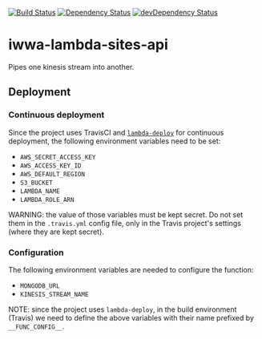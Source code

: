 [![Build Status](https://travis-ci.org/innowatio/iwwa-lambda-sites-api.svg?branch=master)](https://travis-ci.org/innowatio/iwwa-lambda-sites-api)
[![Dependency Status](https://david-dm.org/innowatio/iwwa-lambda-sites-api.svg)](https://david-dm.org/innowatio/iwwa-lambda-sites-api)
[![devDependency Status](https://david-dm.org/innowatio/iwwa-lambda-sites-api/dev-status.svg)](https://david-dm.org/innowatio/iwwa-lambda-sites-api#info=devDependencies)

# iwwa-lambda-sites-api

Pipes one kinesis stream into another.

## Deployment

### Continuous deployment

Since the project uses TravisCI and
[`lambda-deploy`](https://github.com/innowatio/lambda-deploy/) for continuous
deployment, the following environment variables need to be set:

- `AWS_SECRET_ACCESS_KEY`
- `AWS_ACCESS_KEY_ID`
- `AWS_DEFAULT_REGION`
- `S3_BUCKET`
- `LAMBDA_NAME`
- `LAMBDA_ROLE_ARN`

WARNING: the value of those variables must be kept secret. Do not set them in
the `.travis.yml` config file, only in the Travis project's settings (where they
are kept secret).

### Configuration

The following environment variables are needed to configure the function:

- `MONGODB_URL`
- `KINESIS_STREAM_NAME`

NOTE: since the project uses `lambda-deploy`, in the build environment (Travis)
we need to define the above variables with their name prefixed by
`__FUNC_CONFIG__`.
